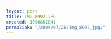 ```yaml
---
layout: post
title: IMG_8992.JPG
created: 1090862041
permalink: "/2004/07/26/img_8992_jpg/"
---
```


